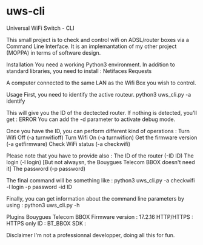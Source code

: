# uws-cli
Universal WiFi Switch - CLI


This small project is to check and control wifi on ADSL/router boxes via a Command Line Interface.
It is an implemantation of my other project (MOPPA) in terms of software design.

Installation 
You need a working Python3 environment.
In addition to standard libraries, you need to install :
  Netifaces
  Requests
  
A computer connected to the same LAN as the Wifi Box you wish to control.  

Usage
First, you need to identify the active routeur.
python3 uws_cli.py -a identify

This will give you the ID of the dectected router. If nothing is detected, you'll get : ERROR
You can add the -d parameter to activate debug mode.

Once you have the ID, you can perform different kind of operations :
  Turn Wifi Off (-a turnwifioff)
  Turn Wifi On (-a turnwifion)
  Get the firmware version (-a getfirmware)
  Check WiFi status (-a checkwifi)
  
Please note that you have to provide also : 
  The ID of the router (-ID ID) 
  The login (-l login) [But not alwaysn, the Bouygues Telecom BBOX doesn't need it]
  The password (-p password)

The final command will be something like : 
python3 uws_cli.py -a checkwifi -l login -p password -id ID

Finally, you can get information about the command line parameters by using :
python3 uws_cli.py -h

Plugins
Bouygues Telecom BBOX
Firmware version : 17.2.16
HTTP/HTTPS : HTTPS only
ID : BT_BBOX
SDK : 

Disclaimer
I'm not a professionnal developper, doing all this for fun.

